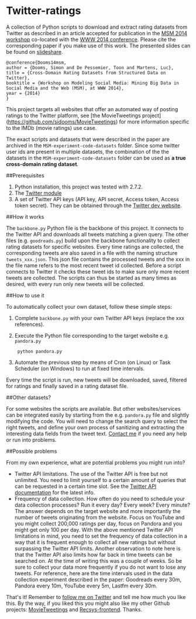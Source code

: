 Twitter-ratings
===============

A collection of Python scripts to download and extract rating datasets from Twitter as described in an article accepted for publication in the [MSM 2014 workshop](http://www.kde.cs.uni-kassel.de/ws/msm2014/) co-located with the [WWW 2014 conference](http://www2014.kr). Please cite the corresponding paper if you make use of this work. The presented slides can be found on [slideshare](http://www.slideshare.net/simondooms/static-mining-cross-domain-rating-datasets-from-structured-data-on-twitter).

    @conference{Dooms14msm,
    author = {Dooms, Simon and De Pessemier, Toon and Martens, Luc},
    title = {Cross-Domain Rating Datasets from Structured Data on Twitter},
    booktitle = {Workshop on Modeling Social Media: Mining Big Data in Social Media and the Web (MSM), at WWW 2014},
    year = {2014}
    }

This project targets all websites that offer an automated way of posting ratings to the Twitter platform, see [the MovieTweetings project] (https://github.com/sidooms/MovieTweetings) for more information specific to the IMDb (movie ratings) use case.     

The exact scripts and datasets that were described in the paper are archived in the `MSM-experiment-code-datasets` folder. Since some twitter user ids are present in multiple datasets, the combination of the the datasets in the `MSM-experiment-code-datasets` folder can be used as **a true cross-domain rating dataset**.
    
##Prerequisites
1. Python installation, this project was tested with 2.7.2.
1. The [Twitter module](https://pypi.python.org/pypi/twitter)
1. A set of Twitter API keys (API key, API secret, Access token, Access token secret). They can be obtained through the [Twitter dev website](https://apps.twitter.com/app).

##How it works

The `backbone.py` Python file is the backbone of this project. It connects to the Twitter API and downloads all tweets matching a given query. The other files (e.g. `goodreads.py`) build upon the backbone functionality to collect rating datasets for specific websites. Every time ratings are collected, the corresponding tweets are also saved in a file with the naming structure `tweets_xxx.json`. This json file contains the processed tweets and the xxx in the file name refers to the most recent tweet id collected. Before a script connects to Twitter it checks these tweet ids to make sure only more recent tweets are collected. The scripts can thus be started as many times as desired, with every run only new tweets will be collected.

##How to use it

To automatically collect your own dataset, follow these simple steps:

1. Complete `backbone.py` with your own Twitter API keys (replace the xxx references).
2. Execute the Python file corresponding to the target website e.g. `pandora.py`

        python pandora.py
        
3. Automate the previous step by means of Cron (on Linux) or Task Scheduler (on Windows) to run at fixed time intervals.

Every time the script is run, new tweets will be downloaded, saved, filtered for ratings and finally saved in a rating dataset file.

##Other datasets?

For some websites the scripts are available. But other websites/services can be integrated easily by starting from the e.g. `pandora.py` file and slightly modifying the code. You will need to change the search query to select the right tweets, and define your own process of sanitizing and extracting the interesting data fields from the tweet text. [Contact me](https://twitter.com/sidooms) if you need any help or run into problems.

##Possible problems

From my own experience, what are potential problems you might run into?

- Twitter API limitations. The use of the Twitter API is free but not unlimited. You need to limit yourself to a certain amount of queries that can be requested in a certain time slot. See the [Twitter API documentation](https://dev.twitter.com/docs/rate-limiting/1.1) for the latest info.
- Frequency of data collection. How often do you need to schedule your data collection processes? Run it every day? Every week? Every minute? The answer depends on the target website and more importantly the number of tweets originating from the website. Focus on YouTube and you might collect 200,000 ratings per day, focus on Pandora and you might get only 100 per day. With the above mentioned Twitter API limitations in mind, you need to set the frequency of data collection in a way that it is frequent enough to collect all new ratings but without surpassing the Twitter API limits. Another observation to note here is that the Twitter API also limits how far back in time tweets can be searched on. At the time of writing this was a couple of weeks. So be sure to collect your data more frequently if you do not want to lose any tweets. For reference, here are the time intervals used in the data collection experiment described in the paper: Goodreads every 30m, Pandora every 10m, YouTube every 5m, Lastfm every 30m.

That's it! Remember to [follow me on Twitter](http://twitter.com/sidooms) and tell me how much you like this. By the way, if you liked this you might also like my other Github projects: [MovieTweetings](https://github.com/sidooms/MovieTweetings) and [Recsys-frontend](https://github.com/sidooms/Recsys-frontend).
Thanks.
